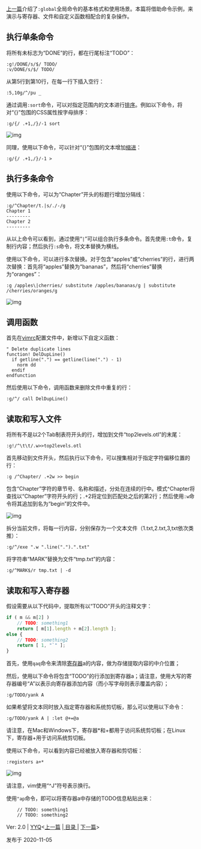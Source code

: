 [上一篇](https://link.zhihu.com/?target=http%3A//yyq123.github.io/learn-vim/learn-vim-GlobalCommand.html)介绍了`:global`全局命令的基本格式和使用场景。本篇将借助命令示例，来演示与寄存器、文件和自定义函数相配合的复杂操作。

## 执行单条命令

将所有未标志为“DONE”的行，都在行尾标注“TODO”：

```vim
:g!/DONE/s/$/ TODO/
:v/DONE/s/$/ TODO/
```

从第5行到第10行，在每一行下插入空行：

```vim
:5,10g/^/pu _
```

通过调用`:sort`命令，可以对指定范围内的文本进行[排序](https://link.zhihu.com/?target=http%3A//yyq123.github.io/learn-vim/learn-vi-09-03-sort.html)。例如以下命令，将对“{}”包围的CSS属性按字母排序：

```vim
:g/{/ .+1,/}/-1 sort
```

![img](https://pic1.zhimg.com/80/v2-eb9a6075a4c3ce4fff24fab20deda310_720w.jpg)

同理，使用以下命令，可以针对“{}”包围的文本增加[缩进](https://link.zhihu.com/?target=http%3A//yyq123.github.io/learn-vim/learn-vi-66-Indent.html)：

```vim
:g/{/ .+1,/}/-1 >
```

## 执行多条命令

使用以下命令，可以为“Chapter”开头的标题行增加分隔线：

```vim
:g/^Chapter/t.|s/./-/g
Chapter 1
---------
Chapter 2
---------
```

从以上命令可以看到，通过使用“`|`”可以组合执行多条命令。首先使用`:t`命令，复制行内容；然后执行`:s`命令，将文本替换为横线。

使用以下命令，可以进行多次替换。对于包含“apples”或“cherries”的行，进行两次替换：首先将“apples”替换为“bananas”，然后将“cherries”替换为“oranges”：

```vim
:g /apples\|cherries/ substitute /apples/bananas/g | substitute /cherries/oranges/g
```

![img](https://pic1.zhimg.com/80/v2-b813604dc7fd35c5dfcb8f09f2008e24_720w.jpg)

## 调用函数

首先在[vimrc](https://link.zhihu.com/?target=http%3A//yyq123.github.io/learn-vim/learn-vi-59-vimrc.html)配置文件中，新增以下自定义函数：

```vim
" Delete duplicate lines
function! DelDupLine()
  if getline(".") == getline(line(".") - 1)
    norm dd
  endif
endfunction
```

然后使用以下命令，调用函数来删除文件中重复的行：

```vim
:g/^/ call DelDupLine()
```

## 读取和写入文件

将所有不是以2个Tab制表符开头的行，增加到文件“top2levels.otl”的末尾：

```vim
:g!/^\t\t/.w>>top2levels.otl
```

首先移动到文件开头，然后执行以下命令，可以搜集相对于指定字符偏移位置的行：

```vim
:g /^Chapter/ .+2w >> begin
```

包含“Chapter”字符的章节号、名称和描述，分处在连续的行中。模式^Chapter将查找以“Chapter”字符开头的行；.+2将定位到匹配处之后的第2行；然后使用`:w`命令将其追加到名为“begin”的文件中。

![img](https://pic2.zhimg.com/80/v2-9ee5724bdb78391bea355f8da201f75d_720w.jpg)

拆分当前文件，将每一行内容，分别保存为一个文本文件（1.txt,2.txt,3,txt依次类推）：

```vim
:g/^/exe ".w ".line(".").".txt"
```

将字符串“MARK”替换为文件“tmp.txt”的内容：

```vim
:g/^MARK$/r tmp.txt | -d
```

## 读取和写入寄存器

假设需要从以下代码中，提取所有以“TODO”开头的注释文字：

```js
if ( m && m[2] )
    // TODO: something1
    return [ m[1].length + m[2].length ];
else {
    // TODO: something2
    return [ 1, "`" ];
}
```

首先，使用`qaq`命令来清除[寄存器](https://link.zhihu.com/?target=https%3A//yyq123.github.io/learn-vim/learn-vi-12-Register.html)a的内容，做为存储提取内容的中介位置；

然后，使用以下命令将包含“TODO”的行添加到寄存器a；请注意，使用大写的寄存器编号“A”以表示向寄存器添加内容（而小写字母则表示覆盖内容）；

```vim
:g/TODO/yank A
```

如果希望将文本同时放入指定寄存器和系统剪切板，那么可以使用以下命令：

```vim
:g/TODO/yank A | :let @+=@a
```

请注意，在Mac和Windows下，寄存器*和+都用于访问系统剪切板；在Linux下，寄存器+用于访问系统剪切板。

使用以下命令，可以看到内容已经被放入寄存器和剪切板：

```vim
:registers a+*
```

![img](https://pic4.zhimg.com/80/v2-078300bf717770ca032ca0261b577bcb_720w.jpg)

请注意，vim使用“^J”符号表示换行。

使用`"ap`命令，即可以将寄存器a中存储的TODO信息粘贴出来：

```text
    // TODO: something1
    // TODO: something2
```

Ver: 2.0 | [YYQ](mailto:yyq123@gmail.com)<[上一篇](https://link.zhihu.com/?target=http%3A//yyq123.github.io/learn-vim/learn-vim-GlobalCommand.html) |[ 目录 ](https://link.zhihu.com/?target=http%3A//yyq123.github.com/learn-vim/learn-vi-00-00-TOC.html)| [下一篇](https://link.zhihu.com/?target=http%3A//yyq123.github.io/learn-vim/learn-vi-48-ExMode.html)>

发布于 2020-11-05